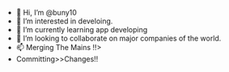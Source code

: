 - 👋 Hi, I’m @buny10
- 👀 I’m interested in develoing. 
- 🌱 I’m currently learning app developing 
- 💞️ I’m looking to collaborate on major companies of the world.
- 📫 Merging The Mains !!>
-  Committing>>Changes!!

<!---
buny10/buny10 is a ✨ special ✨ repository because its `README.md` (this file) appears on your GitHub profile.
You can click the Preview link to take a look at your changes.
--->
